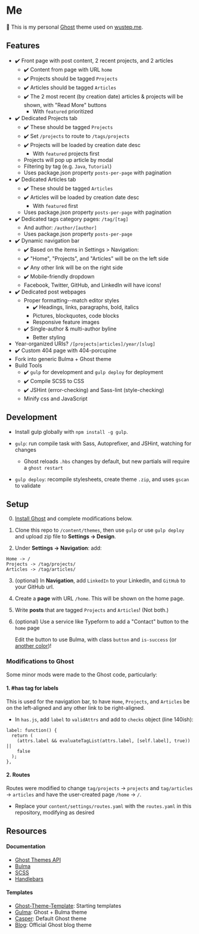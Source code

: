 # Me

👻 This is my personal [Ghost](https://ghost.org) theme used on [wustep.me](https://wustep.me).

## Features

- ✔️ Front page with post content, 2 recent projects, and 2 articles
  - ✔️ Content from page with URL `home`
  - ✔️ Projects should be tagged `Projects`
  - ✔️ Articles should be tagged `Articles`
  - ✔️ The 2 most recent (by creation date) articles & projects will be shown, with "Read More" buttons
    - With `featured` prioritized
- ✔️ Dedicated Projects tab
  - ✔️ These should be tagged `Projects`
  - ✔️ Set `/projects` to route to `/tags/projects`
  - ✔️ Projects will be loaded by creation date desc
    - With `featured` projects first
  - Projects will pop up article by modal
  - Filtering by tag (e.g. `Java`, `Tutorial`)
  - Uses package.json property `posts-per-page` with pagination
- ✔️ Dedicated Articles tab
  - ✔️ These should be tagged `Articles`
  - ✔️ Articles will be loaded by creation date desc
    - With `featured` first
  - Uses package.json property `posts-per-page` with pagination
- ✔️ Dedicated tags category pages: `/tag/[tag]`
  - And author: `/author/[author]`
  - Uses package.json property `posts-per-page`
- ✔️ Dynamic navigation bar
  - ✔️ Based on the items in Settings > Navigation:
  - ✔️ "Home", "Projects", and "Articles" will be on the left side
  - ✔️ Any other link will be on the right side
  - ✔️ Mobile-friendly dropdown
  - Facebook, Twitter, GitHub, and LinkedIn will have icons!
- ✔️ Dedicated post webpages
  - Proper formatting--match editor styles
    - ✔️ Headings, links, paragraphs, bold, italics
    - Pictures, blockquotes, code blocks
    - Responsive feature images
  - ✔️ Single-author & multi-author byline
    - Better styling
- Year-organized URIs? `/[projects|articles]/year/[slug]`
- ✔️ Custom 404 page with 404-porcupine
- Fork into generic Bulma + Ghost theme
- Build Tools
  - ✔️ `gulp` for development and `gulp deploy` for deployment
  - ✔️ Compile SCSS to CSS
  - ✔️ JSHint (error-checking) and Sass-lint (style-checking)
  - Minify css and JavaScript

## Development

- Install gulp globally with `npm install -g gulp`.

- `gulp`: run compile task with Sass, Autoprefixer, and JSHint, watching for changes

  - Ghost reloads `.hbs` changes by default, but new partials will require a `ghost restart`

- `gulp deploy`: recompile stylesheets, create theme `.zip`, and uses `gscan` to validate

## Setup

0. [Install Ghost](https://docs.ghost.org/setup/) and complete modifications below.

1. Clone this repo to `/content/themes`, then use `gulp` or use `gulp deploy` and upload zip file to **Settings -> Design**.

1. Under **Settings -> Navigation**: add:

```
Home -> /
Projects -> /tag/projects/
Articles -> /tag/articles/
```

3. (optional) In **Navigation**, add `LinkedIn` to your LinkedIn, and `GitHub` to your GitHub url.

4. Create a **page** with URL `/home`. This will be shown on the home page.

5. Write **posts** that are tagged `Projects` and `Articles`! (Not both.)

6. (optional) Use a service like Typeform to add a "Contact" button to the `home` page

   Edit the button to use Bulma, with class `button` and `is-success` (or [another color](https://bulma.io/documentation/overview/colors/))!

### Modifications to Ghost

Some minor mods were made to the Ghost code, particularly:

#### 1. \#has tag for labels

This is used for the navigation bar, to have `Home`, `Projects`, and `Articles` be on the left-aligned and any other link to be right-aligned.

- In `has.js`, add `label` to `validAttrs` and add to `checks` object (line 140ish):

```
label: function() {
  return (
    (attrs.label && evaluateTagList(attrs.label, [self.label], true)) ||
    false
  );
},
```

#### 2. Routes

Routes were modified to change `tag/projects` -> `projects` and `tag/articles` -> `articles` and have the user-created page `/home` -> `/`.

- Replace your `content/settings/routes.yaml` with the `routes.yaml` in this repository, modifying as desired

## Resources

#### Documentation

- [Ghost Themes API](https://docs.ghost.org/api/handlebars-themes/)
- [Bulma](https://bulma.io/)
- [SCSS](https://sass-lang.com/guide)
- [Handlebars](https://handlebarsjs.com/)

#### Templates

- [Ghost-Theme-Template](https://github.com/thoughtbot/ghost-theme-template): Starting templates
- [Gulma](https://github.com/simply-fiete/Gulma): Ghost + Bulma theme
- [Casper](https://github.com/TryGhost/Casper): Default Ghost theme
- [Blog](https://github.com/TryGhost/Blog): Official Ghost blog theme
